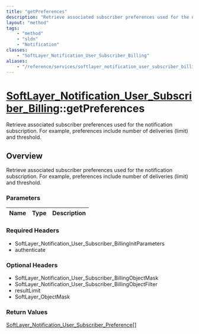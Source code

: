 ```yaml
---
title: "getPreferences"
description: "Retrieve associated subscriber preferences used for the notification subscription. For example, preferences include numb... "
layout: "method"
tags:
    - "method"
    - "sldn"
    - "Notification"
classes:
    - "SoftLayer_Notification_User_Subscriber_Billing"
aliases:
    - "/reference/services/softlayer_notification_user_subscriber_billing/getPreferences"
---
```

# [SoftLayer_Notification_User_Subscriber_Billing](/reference/services/SoftLayer_Notification_User_Subscriber_Billing)::getPreferences

Retrieve associated subscriber preferences used for the notification subscription. For example, preferences include number of deliveries (limit) and threshold.


## Overview 
Retrieve associated subscriber preferences used for the notification subscription. For example, preferences include number of deliveries (limit) and threshold.

### Parameters 
|Name | Type | Description |
| --- | --- | --- |


### Required Headers
* SoftLayer_Notification_User_Subscriber_BillingInitParameters
* authenticate

### Optional Headers
* SoftLayer_Notification_User_Subscriber_BillingObjectMask
* SoftLayer_Notification_User_Subscriber_BillingObjectFilter
* resultLimit
* SoftLayer_ObjectMask

### Return Values
<a href='/reference/datatypes/SoftLayer_Notification_User_Subscriber_Preference'>SoftLayer_Notification_User_Subscriber_Preference[] </a>

